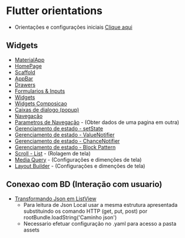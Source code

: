 # Flutter orientations
- Orientações e configurações iniciais [Clique aqui](Flutter_Topicos.md)
## Widgets
-   [MaterialApp](./Apoio_Widgets/MateralApp.md)
-   [HomePage](./Apoio_Widgets/HomePage.md)
-   [Scaffold](./Apoio_Widgets/Scaffold.md)
-   [AppBar](./Apoio_Widgets/AppBar.md)
-   [Drawers](./Apoio_Widgets/Drawers.md)
-   [Formularios & Inputs](./Apoio_Widgets/Forms.md)
-   [Widgets](./Apoio_Widgets/WidgetGeral.md)
-   [Widgets Composicao](./Apoio_Widgets/WidgetsTree.md)
-   [Caixas de dialogo (popup)](./Apoio_Widgets/Dialogs.md)
-   [Navegação](./Navegacao.md)
-   [Parametros de Navegação](./Parametros_Navegacao.md) - (Obter dados de uma pagina em outra)
-   [Gerenciamento de estado - setState](./Gerenciamento_estado_setState.md)
-   [Gerenciamento de estado - ValueNotifier](./Gerenciamento_estado_ValueNotifier.md)
-   [Gerenciamento de estado - ChanceNotifier](./Gerenciamento_estado_ChanceNotifier.md)
-   [Gerenciamento de estado - Block Pattern](./Gerenciamento_estado_BlockPatternPage.md)
-   [Scroll - List](./Apoio_Widgets/Scroll_List.md) - (Rolagem de tela)
-   [Media Query](./MediaQuery.md) - (Configurações e dimenções de tela)
-   [Layout Builder](./Layout_Builder.md) - (Configurações e dimenções de tela)
## Conexao com BD (Interação com usuario)
-   [Transformando Json em ListView](./Apoio_Widgets/JsonToList.md)
    -  Para leitura de Json Local usar a mesma estrutura apresentada substituindo os comando HTTP (get, put, post) por rootBundle.loadString('Caminho json')
    -  Necessario efetuar configuração no .yaml para acesso a pasta assets
